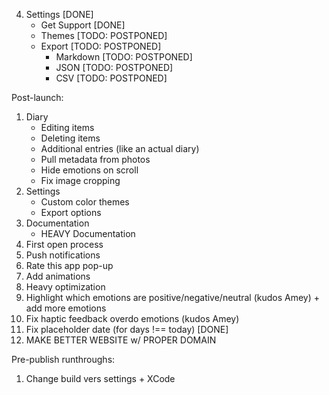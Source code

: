 4. Settings [DONE]
	- Get Support [DONE]
	- Themes [TODO: POSTPONED]
	- Export [TODO: POSTPONED]
		- Markdown [TODO: POSTPONED]
		- JSON [TODO: POSTPONED]
		- CSV [TODO: POSTPONED]

Post-launch: 
1. Diary
	- Editing items
	- Deleting items
	- Additional entries (like an actual diary)
	- Pull metadata from photos
	- Hide emotions on scroll
	- Fix image cropping
3. Settings
	- Custom color themes
	- Export options
4. Documentation
	- HEAVY Documentation
5. First open process
6. Push notifications
7. Rate this app pop-up
8. Add animations
9. Heavy optimization
10. Highlight which emotions are positive/negative/neutral (kudos Amey) + add more emotions
11. Fix haptic feedback overdo emotions (kudos Amey)
12. Fix placeholder date (for days !== today) [DONE]
13. MAKE BETTER WEBSITE w/ PROPER DOMAIN

Pre-publish runthroughs:
1. Change build vers settings + XCode
